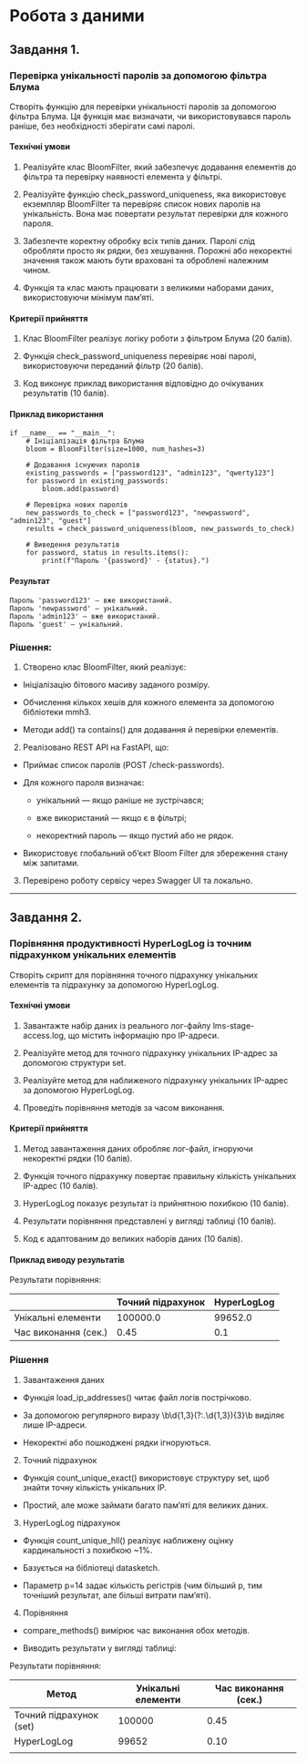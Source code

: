# Робота з даними


## Завдання 1. 
### Перевірка унікальності паролів за допомогою фільтра Блума

Створіть функцію для перевірки унікальності паролів за допомогою фільтра Блума. 
Ця функція має визначати, чи використовувався пароль раніше, без необхідності зберігати самі паролі.


#### Технічні умови

1. Реалізуйте клас BloomFilter, який забезпечує додавання елементів до фільтра та перевірку наявності елемента у фільтрі.

2. Реалізуйте функцію check_password_uniqueness, яка використовує екземпляр BloomFilter та перевіряє список нових паролів на унікальність. Вона має повертати результат перевірки для кожного пароля.

3. Забезпечте коректну обробку всіх типів даних. Паролі слід обробляти просто як рядки, без хешування. Порожні або некоректні значення також мають бути враховані та оброблені належним чином.

4. Функція та клас мають працювати з великими наборами даних, використовуючи мінімум пам’яті.


#### Критерії прийняття
1. Клас BloomFilter реалізує логіку роботи з фільтром Блума (20 балів).

2. Функція check_password_uniqueness перевіряє нові паролі, використовуючи переданий фільтр (20 балів).

3. Код виконує приклад використання відповідно до очікуваних результатів (10 балів).


#### Приклад використання

```
if __name__ == "__main__":
    # Ініціалізація фільтра Блума
    bloom = BloomFilter(size=1000, num_hashes=3)

    # Додавання існуючих паролів
    existing_passwords = ["password123", "admin123", "qwerty123"]
    for password in existing_passwords:
        bloom.add(password)

    # Перевірка нових паролів
    new_passwords_to_check = ["password123", "newpassword", "admin123", "guest"]
    results = check_password_uniqueness(bloom, new_passwords_to_check)

    # Виведення результатів
    for password, status in results.items():
        print(f"Пароль '{password}' - {status}.")

``` 

#### Результат

```
Пароль 'password123' — вже використаний.
Пароль 'newpassword' — унікальний.
Пароль 'admin123' — вже використаний.
Пароль 'guest' — унікальний.

```

### Рішення:
1. Створено клас BloomFilter, який реалізує:

- Ініціалізацію бітового масиву заданого розміру.

- Обчислення кількох хешів для кожного елемента за допомогою бібліотеки mmh3.

- Методи add() та contains() для додавання й перевірки елементів.

2. Реалізовано REST API на FastAPI, що:

- Приймає список паролів (POST /check-passwords).

- Для кожного пароля визначає:

    - унікальний — якщо раніше не зустрічався;

    - вже використаний — якщо є в фільтрі;

    - некоректний пароль — якщо пустий або не рядок.

- Використовує глобальний об’єкт Bloom Filter для збереження стану між запитами.

3. Перевірено роботу сервісу через Swagger UI та локально.

---------

## Завдання 2. 
### Порівняння продуктивності HyperLogLog із точним підрахунком унікальних елементів

Створіть скрипт для порівняння точного підрахунку унікальних елементів та підрахунку за допомогою HyperLogLog.


#### Технічні умови

1. Завантажте набір даних із реального лог-файлу lms-stage-access.log, що містить інформацію про IP-адреси.

2. Реалізуйте метод для точного підрахунку унікальних IP-адрес за допомогою структури set.

3. Реалізуйте метод для наближеного підрахунку унікальних IP-адрес за допомогою HyperLogLog.

4. Проведіть порівняння методів за часом виконання.


#### Критерії прийняття

1. Метод завантаження даних обробляє лог-файл, ігноруючи некоректні рядки (10 балів).

2. Функція точного підрахунку повертає правильну кількість унікальних IP-адрес (10 балів).

3. HyperLogLog показує результат із прийнятною похибкою (10 балів).

4. Результати порівняння представлені у вигляді таблиці (10 балів).

5. Код є адаптованим до великих наборів даних (10 балів).


#### Приклад виводу результатів


Результати порівняння:

|                       |Точний підрахунок   |HyperLogLog|
|-----------------------|--------------------|-----------|
|Унікальні елементи     | 100000.0           |  99652.0  |
|Час виконання (сек.)   | 0.45               |  0.1      |




### Рішення

1. Завантаження даних

- Функція load_ip_addresses() читає файл логів пострічково.

- За допомогою регулярного виразу \b\d{1,3}(?:\.\d{1,3}){3}\b виділяє лише IP-адреси.

- Некоректні або пошкоджені рядки ігноруються.

2. Точний підрахунок

- Функція count_unique_exact() використовує структуру set, щоб знайти точну кількість унікальних IP.

- Простий, але може займати багато пам’яті для великих даних.

3. HyperLogLog підрахунок

- Функція count_unique_hll() реалізує наближену оцінку кардинальності з похибкою ~1%.

- Базується на бібліотеці datasketch.

- Параметр p=14 задає кількість регістрів (чим більший p, тим точніший результат, але більші витрати пам’яті).

4. Порівняння

- compare_methods() вимірює час виконання обох методів.

- Виводить результати у вигляді таблиці:



Результати порівняння:

|Метод                         |Унікальні елементи        |Час виконання (сек.) |
|------------------------------|--------------------------|---------------------|
|Точний підрахунок (set)       |100000                    |0.45                 |
|HyperLogLog                   |99652                     |0.10                 |
||

